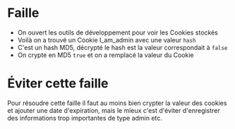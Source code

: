<h1>Faille</h1>
 
- On ouvert les outils de développement pour voir les Cookies stockés
- Voilà on a trouvé un Cookie I_am_admin avec une valeur `hash`
- C'est un hash MD5, décrypté le hash est la valeur correspondait à `false`
- On crypte en MD5 `true` et on a remplacé la valeur du Cookie
 
<h1>Éviter cette faille</h1>
 
Pour résoudre cette faille il faut au moins bien crypter la valeur des cookies et ajouter une date d'expiration, mais le mieux c'est d'éviter d'enregistrer des informations trop importantes de type admin etc.
